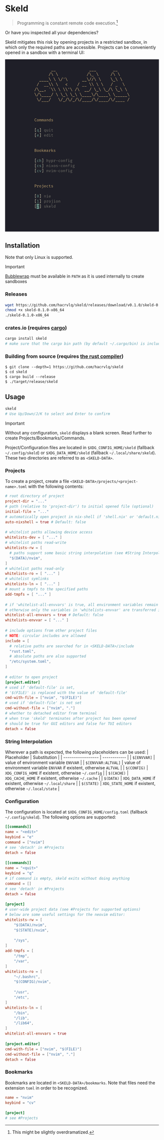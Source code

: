 # Skeld

> Programming is constant remote code execution.[^1]

Or have you inspected all your dependencies?

Skeld mitigates this risk by opening projects in a restricted sandbox,
in which only the required paths are accessible.
Projects can be conveniently opened in a sandbox with a terminal UI:

![screenshot of the skeld tui](screenshot.png)

## Installation
Note that only Linux is supported.
> [!IMPORTANT]
> [Bubblewrap](https://github.com/containers/bubblewrap) must be available in `PATH` as it is used internally to create sandboxes

### Releases
```sh
wget https://github.com/hacrvlq/skeld/releases/download/v0.1.0/skeld-0.1.0-x86_64
chmod +x skeld-0.1.0-x86_64
./skeld-0.1.0-x86_64
```

### crates.io (requires [cargo](https://www.rust-lang.org/tools/install))
```sh
cargo install skeld
# make sure that the cargo bin path (by default ~/.cargo/bin) is included in PATH
```

### Building from source (requires [the rust compiler](https://www.rust-lang.org/tools/install))
```console
$ git clone --depth=1 https://github.com/hacrvlq/skeld
$ cd skeld
$ cargo build --release
$ ./target/release/skeld
```

## Usage
```sh
skeld
# Use Up/Down/J/K to select and Enter to confirm
```
> [!IMPORTANT]
> Without any configuration, `skeld` displays a blank screen. Read further to create Projects/Bookmarks/Commands.

Project/Configuration files are located in `$XDG_CONFIG_HOME/skeld` (fallback `~/.config/skeld`) or `$XDG_DATA_HOME/skeld` (fallback `~/.local/share/skeld`).
These two directories are referred to as `<SKELD-DATA>`.

### Projects
To create a project, create a file `<SKELD-DATA>/projects/<project-name>.toml` with the following contents:
```toml
# root directory of project
project-dir = "..."
# path (relative to 'project-dir') to initial opened file (optional)
initial-file = "..."
# automatically open project in nix-shell if 'shell.nix' or 'default.nix' exist
auto-nixshell = true # Default: false

# whitelist paths allowing device access
whitelists-dev = [ "..." ]
# whitelist paths read-write
whitelists-rw = [
  # paths support some basic string interpolation (see #String Interpolation)
  "$(DATA)/nvim",
]
# whitelist paths read-only
whitelists-ro = [ "..." ]
# whitelist symlinks
whitelists-ln = [ "..." ]
# mount a tmpfs to the specified paths
add-tmpfs = [ "..." ]

# if 'whitelist-all-envvars' is true, all environment variables remain accessible;
# otherwise only the variables in 'whitelists-envvar' are transferred into the sandbox
whitelist-all-envvars = true # Default: false
whitelists-envvar = [ "..." ]

# include options from other project files
# NOTE: circular includes are allowed
include = [
  # relative paths are searched for in <SKELD-DATA>/include
  "rust.toml",
  # absolute paths are also supported
  "/etc/system.toml",
]

# editor to open project
[project.editor]
# used if 'default-file' is set,
# '$(FILE)' is replaced with the value of 'default-file'
cmd-with-file = ["nvim", "$(FILE)"]
# used if 'default-file' is not set
cmd-without-file = ["nvim", "."]
# whether to detached editor from terminal
# when true 'skeld' terminates after project has been opened
# should be true for GUI editors and false for TUI editors
detach = false
```

### String Interpolation
Wherever a path is expected, the following placeholders can be used:
| Placeholder        | Substitution |
| ------------------ | ------------ |
| `$[ENVVAR]`        | value of environment variable `ENVVAR` |
| `$[ENVVAR:ALTVAL]` | value of environment variable `ENVVAR` if existent, otherwise `ALTVAL` |
| `$(CONFIG)`        | `XDG_CONFIG_HOME` if existent, otherwise `~/.config` |
| `$(CACHE)`         | `XDG_CACHE_HOME` if existent, otherwise `~/.cache` |
| `$(DATA)`          | `XDG_DATA_HOME` if existent, otherwise `~/.local/share` |
| `$(STATE)`         | `XDG_STATE_HOME` if existent, otherwise `~/.local/state` |

### Configuration
The configuration is located at `$XDG_CONFIG_HOME/config.toml` (fallback `~/.config/skeld`). The following options are supported:
```toml
[[commands]]
name = "<edit>"
keybind = "e"
command = ["nvim"]
# see 'detach' in #Projects
detach = false

[[commands]]
name = "<quit>"
keybind = "q"
# if command is empty, skeld exits without doing anything
command = []
# see 'detach' in #Projects
detach = false

[project]
# user-wide project data (see #Projects for supported options)
# below are some useful settings for the neovim editor:
whitelists-rw = [
	"$(DATA)/nvim",
	"$(STATE)/nvim",

	"/sys",
]
add-tmpfs = [
	"/tmp",
	"/var",
]
whitelists-ro = [
	"~/.bashrc",
	"$(CONFIG)/nvim",

	"/usr",
	"/etc",
]
whitelists-ln = [
	"/bin",
	"/lib",
	"/lib64",
]
whitelist-all-envvars = true

[project.editor]
cmd-with-file = ["nvim", "$(FILE)"]
cmd-without-file = ["nvim", "."]
detach = false
```

### Bookmarks
Bookmarks are located in `<SKELD-DATA>/bookmarks`.
Note that files need the extension `toml` in order to be recognized.
```toml
name = "nvim"
keybind = "cv"

[project]
# see #Projects
```

[^1]: This might be slightly overdramatized.
